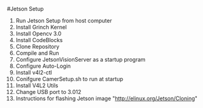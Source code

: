 
#Jetson Setup

1. Run Jetson Setup from host computer
2. Install Grinch Kernel
3. Install Opencv 3.0
4. Install CodeBlocks
5. Clone Repository
6. Compile and Run
7. Configure JetsonVisionServer as a startup program
8. Configure Auto-Login
9. Install v4l2-ctl
10. Conifgure CamerSetup.sh to run at startup
11. Install V4L2 Utils
12. Change USB port to 3.012
13. Instructions for flashing Jetson image "http://elinux.org/Jetson/Cloning"
